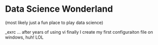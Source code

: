 # Data Science Wonderland
(most likely just a fun place to play data science)

_exrc ... after years of using vi finally I create my first configuraiton file on windows, huh! LOL

